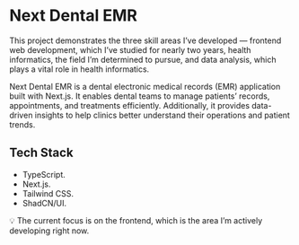 # Next Dental EMR

This project demonstrates the three skill areas I’ve developed — frontend web development, which I’ve studied for nearly two years, health informatics, the field I’m determined to pursue, and data analysis, which plays a vital role in health informatics.

Next Dental EMR is a dental electronic medical records (EMR) application built with Next.js. It enables dental teams to manage patients’ records, appointments, and treatments efficiently. Additionally, it provides data-driven insights to help clinics better understand their operations and patient trends.

## Tech Stack

- TypeScript.
- Next.js.
- Tailwind CSS.
- ShadCN/UI.

💡 The current focus is on the frontend, which is the area I’m actively developing right now.
